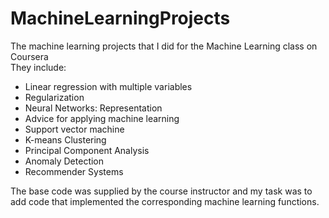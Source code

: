 # MachineLearningProjects
The machine learning projects that I did for the Machine Learning class on Coursera  
They include:  
* Linear regression with multiple variables
* Regularization
* Neural Networks: Representation
* Advice for applying machine learning
* Support vector machine
* K-means Clustering
* Principal Component Analysis
* Anomaly Detection
* Recommender Systems

The base code was supplied by the course instructor and my task was to add code that implemented the corresponding machine
learning functions. 
